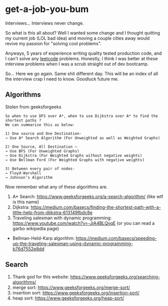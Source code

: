# get-a-job-you-bum
Interviews... Interviews never change.

So what is this all about? Well I wanted some change and I thought quitting my current job (LOL bad idea) and moving a couple cities away would revive my passion for "solving cool problems". 

Anyways, 5 years of experience writing quality tested production code, and I can't solve any [leetcode](https://leetcode.com/) problems. Honestly, I think I was better at these interview problems when I was a scrub straight out of dev bootcamp.

So... Here we go again. Same shit different day. This will be an index of all the interview crap I need to know. Goodluck future me.


## Algorithms

Stolen from geeksforgeeks
```
So when to use DFS over A*, when to use Dijkstra over A* to find the shortest paths ?
We can summarise this as below-

1) One source and One Destination-
→ Use A* Search Algorithm (For Unweighted as well as Weighted Graphs)

2) One Source, All Destination –
→ Use BFS (For Unweighted Graphs)
→ Use Dijkstra (For Weighted Graphs without negative weights)
→ Use Bellman Ford (For Weighted Graphs with negative weights)

3) Between every pair of nodes-
→ Floyd-Warshall
→ Johnson’s Algorithm
```

Now remember what any of these algorithms are. 
1. A* Search: https://www.geeksforgeeks.org/a-search-algorithm/ (like wtf is this name)
1. Dijkstra: https://medium.com/basecs/finding-the-shortest-path-with-a-little-help-from-dijkstra-613149fbdc8e 
1. Traveling salesman with dynamic programming: https://www.youtube.com/watch?v=-JjA4BLQyqE (or you can read a garbo wikipedia page)
  - Bellman-Held-Karp algorithm: https://medium.com/basecs/speeding-up-the-traveling-salesman-using-dynamic-programming-b76d7552e8dd


## Search

1. Thank god for this website: https://www.geeksforgeeks.org/searching-algorithms/
1. merge sort: https://www.geeksforgeeks.org/merge-sort/
1. insertion sort: https://www.geeksforgeeks.org/insertion-sort/
1. heap sort: https://www.geeksforgeeks.org/heap-sort/

